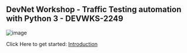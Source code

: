 ## DevNet Workshop - Traffic Testing automation with Python 3 - DEVWKS-2249


![image](https://user-images.githubusercontent.com/17419002/171995454-45c7b486-dc11-4944-bd55-8280d1dcd927.png)

Click Here to get started: [Introduction](01-[START-HERE]-intro.md)
